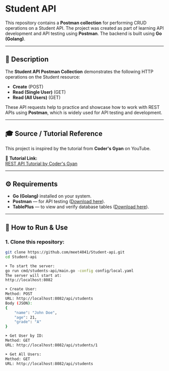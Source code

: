 # Student API

This repository contains a **Postman collection** for performing CRUD operations on a Student API. The project was created as part of learning API development and API testing using **Postman**. The backend is built using **Go (Golang)**.

---

## 📝 Description

The **Student API Postman Collection** demonstrates the following HTTP operations on the Student resource:

- **Create** (POST)
- **Read (Single User)** (GET)
- **Read (All Users)** (GET)

These API requests help to practice and showcase how to work with REST APIs using **Postman**, which is widely used for API testing and development.

---

## 🎓 Source / Tutorial Reference

This project is inspired by the tutorial from **Coder's Gyan** on YouTube.

🔗 **Tutorial Link:**  
[REST API Tutorial by Coder's Gyan](https://www.youtube.com/watch?v=OGhQhFKvMiM&list=PLXQpH_kZIxTWUe-Ee-DZEX5gfeoo4tHV6&index=31)

---

## ⚙️ Requirements

- **Go (Golang)** installed on your system.
- **Postman** — for API testing ([Download here](https://www.postman.com/downloads/)).
- **TablePlus** — to view and verify database tables ([Download here](https://tableplus.com/)).

---

## 🚀 How to Run & Use

### 1. Clone this repository:

```bash
git clone https://github.com/meet4041/Student-api.git
cd Student-api

➤ To start the server:
go run cmd/students-api/main.go -config config/local.yaml
The server will start at:
http://localhost:8082

➤ Create User:
Method: POST
URL: http://localhost:8082/api/students
Body (JSON):
{
    "name": "John Doe",
    "age": 21,
    "grade": "A"
}

➤ Get User by ID:
Method: GET
URL: http://localhost:8082/api/students/1

➤ Get All Users:
Method: GET
URL: http://localhost:8082/api/students
